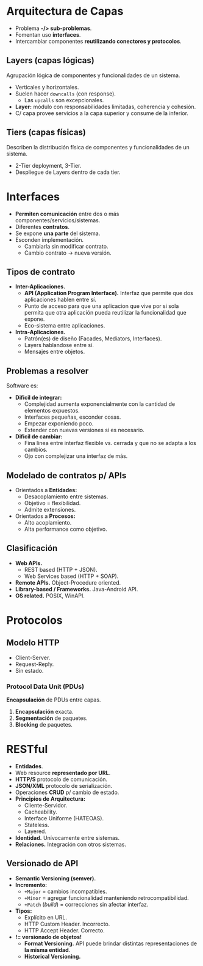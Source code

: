 # Arquitectura de Capas

-   Problema **-/> sub-problemas**.
-   Fomentan uso **interfaces**.
-   Intercambiar componentes **reutilizando conectores y protocolos**.

## Layers (capas lógicas)

Agrupación lógica de componentes y funcionalidades de un sistema.

-   Verticales y horizontales.
-   Suelen hacer `downcalls` (con response).
    -   Las `upcalls` son excepcionales.
-   **Layer:** módulo con responsabilidades limitadas, coherencia y cohesión.
-   C/ capa provee servicios a la capa superior y consume de la inferior.

## Tiers (capas físicas)

Describen la distribución física de componentes y funcionalidades de un sistema.

-   2-Tier deployment, 3-Tier.
-   Despliegue de Layers dentro de cada tier.

# Interfaces

-   **Permiten comunicación** entre dos o más componentes/servicios/sistemas.
-   Diferentes **contratos**.
-   Se expone **una parte** del sistema.
-   Esconden implementación.
    -   Cambiarla sin modificar contrato.
    -   Cambio contrato -> nueva versión.

## Tipos de contrato

-   **Inter-Aplicaciones.**
    -   **API (Application Program Interface).** Interfaz que permite que dos aplicaciones hablen entre sí.
    -   Punto de acceso para que una aplicacion que vive por si sola permita que otra aplicación pueda reutilizar la funcionalidad que expone.
    -   Eco-sistema entre aplicaciones.
-   **Intra-Aplicaciones.**
    -   Patrón(es) de diseño (Facades, Mediators, Interfaces).
    -   Layers hablandose entre sí.
    -   Mensajes entre objetos.

## Problemas a resolver

Software es:

-   **Dificil de integrar:**
    -   Complejidad aumenta exponencialmente con la cantidad de elementos expuestos.
    -   Interfaces pequeñas, esconder cosas.
    -   Empezar exponiendo poco.
    -   Extender con nuevas versiones si es necesario.
-   **Dificil de cambiar:**
    -   Fina linea entre interfaz flexible vs. cerrada y que no se adapta a los cambios.
    -   Ojo con complejizar una interfaz de más.

## Modelado de contratos p/ APIs

-   Orientados a **Entidades:**
    -   Desacoplamiento entre sistemas.
    -   Objetivo = flexibilidad.
    -   Admite extensiones.
-   Orientados a **Procesos:**
    -   Alto acoplamiento.
    -   Alta performance como objetivo.

## Clasificación

-   **Web APIs.**
    -   REST based (HTTP + JSON).
    -   Web Services based (HTTP + SOAP).
-   **Remote APIs.** Object-Procedure oriented.
-   **Library-based / Frameworks.** Java-Android API.
-   **OS related.** POSIX, WinAPI.

# Protocolos

## Modelo HTTP

-   Client-Server.
-   Request-Reply.
-   Sin estado.

### Protocol Data Unit (PDUs)

**Encapsulación** de PDUs entre capas.

1. **Encapsulación** exacta.
2. **Segmentación** de paquetes.
3. **Blocking** de paquetes.

# RESTful

-   **Entidades**.
-   Web resource **representado por URL**.
-   **HTTP/S** protocolo de comunicación.
-   **JSON/XML** protocolo de serialización.
-   Operaciones **CRUD** p/ cambio de estado.
-   **Principios de Arquitectura:**
    -   Cliente-Servidor.
    -   Cacheability.
    -   Interface Uniforme (HATEOAS).
    -   Stateless.
    -   Layered.
-   **Identidad.** Unívocamente entre sistemas.
-   **Relaciones.** Integración con otros sistemas.

## Versionado de API

-   **Semantic Versioning (semver).**
-   **Incremento:**
    -   `+Major` = cambios incompatibles.
    -   `+Minor` = agregar funcionalidad manteniendo retrocompatibilidad.
    -   `+Patch` (_build_) = correcciones sin afectar interfaz.
-   **Tipos:**
    -   Explícito en URL.
    -   HTTP Custom Header. Incorrecto.
    -   HTTP Accept Header. Correcto.
-   **!= versionado de objetos!**
    -   **Format Versioning.** API puede brindar distintas representaciones de **la misma entidad**.
    -   **Historical Versioning.**
